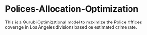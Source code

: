 # Polices-Allocation-Optimization
This is a Gurubi Optimizational model to maximize the Police Offices coverage in Los Angeles divisions based on estimated crime rate.
